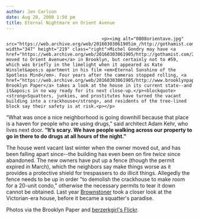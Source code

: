 ```yaml
---
author: Jen Carlson
date: Aug 20, 2008 1:50 pm
title: Eternal Nightmare on Orient Avenue
---
```


	
										<p><img alt="0808orientave.jpg" src="https://web.archive.org/web/20160303061905im_/http://gothamist.com/attachments/arts_jen/0808orientave.jpg" width="347" height="219" class="right">Michel Gondry may have <a href="https://web.archive.org/web/20160303061905/http://gothamist.com/2008/07/14/gondry.php">just moved to Orient Avenue</a> in Brooklyn, but certainly not to #59, which was briefly in the limelight when it appeared as Kate Winslet&apos;s apartment in his film <em>Eternal Sunshine of the Spotless Mind</em>. Four years after the cameras stopped rolling, <a href="https://web.archive.org/web/20160303061905/http://www.brooklynpaper.com/stories/31/33/31_33_bm_crackhouse.html">The Brooklyn Paper</a> takes a look at the house in its current state--and it&apos;s in no way ready for its next close-up.</p><blockquote><strong>Squatters, junkies, and prostitutes have turned the vacant building into a crackhouse</strong>, and residents of the tree-lined block say their safety is at risk.<p></p>

<p>&#x201C;What was once a nice neighborhood is going downhill because that place is a haven for people who are using drugs,&#x201D; said architect Adam Kehr, who lives next door. <strong>&#x201C;It&#x2019;s scary. We have people walking across our property to go in there to do drugs at all hours of the night.&#x201D;</strong></p></blockquote>The house went vacant last winter when the owner moved out, and has been falling apart since--the building has even been on fire <em>twice</em> since abandoned. The new owners have put up a fence (though the permit expired in March), which the neighbors say make things worse as it provides a protective shield for trespassers to do illicit things. Allegedly the fence needs to be up in order &quot;to demolish the crackhouse to make room for a 20-unit condo,&quot; otherwise the necessary permits to tear it down cannot be obtained. Last year <a href="https://web.archive.org/web/20160303061905/http://www.brownstoner.com/brownstoner/archives/2007/03/house_of_the_da_272.php">Brownstoner</a> took a closer look at the Victorian-era house, before it became a squatter&apos;s paradise.<p></p>

<p><span class="photo_caption">Photos via the Brooklyn Paper and <a href="https://web.archive.org/web/20160303061905/http://www.flickr.com/photos/23646899@N03/2254374666/">berzerkgirl&apos;s Flickr</a>.</span></p>					
										
									
				